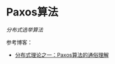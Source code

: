 
# Paxos算法

*分布式选举算法*

参考博客：

+ [分布式理论之一：Paxos算法的通俗理解](http://www.cnblogs.com/esingchan/p/3917718.html)